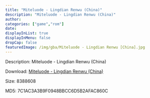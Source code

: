 ```yaml
---
title: "Miteluode - Lingdian Renwu (China)"
description: "Miteluode - Lingdian Renwu (China)"
author: 
categories: ["game","rom"]
date: 
displayInList: true
displayInMenu: false
dropCap: false
featuredImage: /img/gba/Miteluode - Lingdian Renwu [China].jpg
---
```


Description: Miteluode - Lingdian Renwu (China)

Download: <a style="text-decoration:underline;" href="https://mega.nz/#!KeIUyCBQ!sSESFpRN8vquM-RHlENNAM13uZwvOVi9kFBe-lsjvlA" target = "_blank" rel = "nofollow" > Miteluode - Lingdian Renwu (China)</a>

Size: 8388608

MD5: 7C1AC3A3B9F0948BBCC6D5B2AFAC860C

